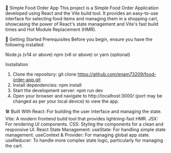 🍕 Simple Food Order App
This project is a Simple Food Order Application developed using React and the Vite build tool. It provides an easy-to-use interface for selecting food items and managing them in a shopping cart, showcasing the power of React's state management and Vite's fast build times and Hot Module Replacement (HMR).

🚀 Getting Started
Prerequisites
Before you begin, ensure you have the following installed:

Node.js (v14 or above)
npm (v6 or above) or yarn (optional)

Installation
1. Clone the repository: git clone https://github.com/enam73209/food-order-app.git
2. Install dependencies: npm install
3. Start the development server: npm run dev
4. Open your browser and navigate to http://localhost:3000/ (port may be changed as per your local device) to view the app.

🛠️ Built With
React: For building the user interface and managing the state.
Vite: A modern frontend build tool that provides lightning-fast HMR.
JSX: For rendering UI components.
CSS: Styling the components for a clean and responsive UI.
React State Management:
useState: For handling simple state management.
useContext & Provider: For managing global app state.
useReducer: To handle more complex state logic, particularly for managing the cart.
